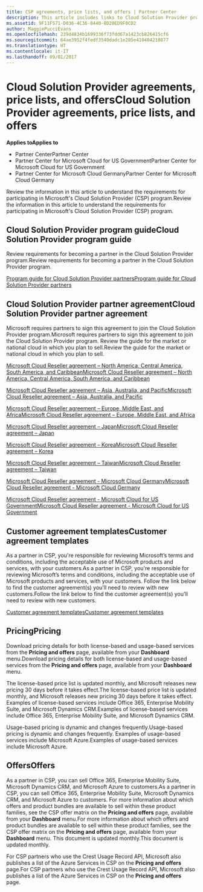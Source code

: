 ```yaml
---
title: CSP agreements, price lists, and offers | Partner Center
description: This article includes links to Cloud Solution Provider program guides, partner agreements, customer agreements, price lists, and offers.
ms.assetid: 9F11F571-D036-4C36-8440-8D20ED9F0CD2
author: MaggiePucciEvans
ms.openlocfilehash: 239d4834b1699336f73fdd67a1423cb826415cf6
ms.sourcegitcommit: 64ae3952f4fedf3540dadc1e285e410404218877
ms.translationtype: HT
ms.contentlocale: it-IT
ms.lasthandoff: 09/01/2017
---
```

# <a name="cloud-solution-provider-agreements-price-lists-and-offers"></a><span data-ttu-id="2d2c8-103">Cloud Solution Provider agreements, price lists, and offers</span><span class="sxs-lookup"><span data-stu-id="2d2c8-103">Cloud Solution Provider agreements, price lists, and offers</span></span>

**<span data-ttu-id="2d2c8-104">Applies to</span><span class="sxs-lookup"><span data-stu-id="2d2c8-104">Applies to</span></span>**

-  <span data-ttu-id="2d2c8-105">Partner Center</span><span class="sxs-lookup"><span data-stu-id="2d2c8-105">Partner Center</span></span>
-  <span data-ttu-id="2d2c8-106">Partner Center for Microsoft Cloud for US Government</span><span class="sxs-lookup"><span data-stu-id="2d2c8-106">Partner Center for Microsoft Cloud for US Government</span></span>
-  <span data-ttu-id="2d2c8-107">Partner Center for Microsoft Cloud Germany</span><span class="sxs-lookup"><span data-stu-id="2d2c8-107">Partner Center for Microsoft Cloud Germany</span></span>


<span data-ttu-id="2d2c8-108">Review the information in this article to understand the requirements for participating in Microsoft's Cloud Solution Provider (CSP) program.</span><span class="sxs-lookup"><span data-stu-id="2d2c8-108">Review the information in this article to understand the requirements for participating in Microsoft's Cloud Solution Provider (CSP) program.</span></span> 

## <span data-ttu-id="2d2c8-109"><a href="" id="programguide"></a>Cloud Solution Provider program guide</span><span class="sxs-lookup"><span data-stu-id="2d2c8-109"><a href="" id="programguide"></a>Cloud Solution Provider program guide</span></span>


<span data-ttu-id="2d2c8-110">Review requirements for becoming a partner in the Cloud Solution Provider program.</span><span class="sxs-lookup"><span data-stu-id="2d2c8-110">Review requirements for becoming a partner in the Cloud Solution Provider program.</span></span>

[<span data-ttu-id="2d2c8-111">Program guide for Cloud Solution Provider partners</span><span class="sxs-lookup"><span data-stu-id="2d2c8-111">Program guide for Cloud Solution Provider partners</span></span>](http://go.microsoft.com/fwlink/p/?LinkId=617100)

## <span data-ttu-id="2d2c8-112"><a href="" id="partneragreement"></a>Cloud Solution Provider partner agreement</span><span class="sxs-lookup"><span data-stu-id="2d2c8-112"><a href="" id="partneragreement"></a>Cloud Solution Provider partner agreement</span></span>


<span data-ttu-id="2d2c8-113">Microsoft requires partners to sign this agreement to join the Cloud Solution Provider program.</span><span class="sxs-lookup"><span data-stu-id="2d2c8-113">Microsoft requires partners to sign this agreement to join the Cloud Solution Provider program.</span></span> <span data-ttu-id="2d2c8-114">Review the guide for the market or national cloud in which you plan to sell.</span><span class="sxs-lookup"><span data-stu-id="2d2c8-114">Review the guide for the market or national cloud in which you plan to sell.</span></span>

[<span data-ttu-id="2d2c8-115">Microsoft Cloud Reseller agreement – North America, Central America, South America, and Caribbean</span><span class="sxs-lookup"><span data-stu-id="2d2c8-115">Microsoft Cloud Reseller agreement – North America, Central America, South America, and Caribbean</span></span>](http://download.microsoft.com/download/2/C/8/2C8CAC17-FCE7-4F51-9556-4D77C7022DF5/MCRA2017_AOC_ENG_Sep20172_CR.pdf)

[<span data-ttu-id="2d2c8-116">Microsoft Cloud Reseller agreement – Asia, Australia, and Pacific</span><span class="sxs-lookup"><span data-stu-id="2d2c8-116">Microsoft Cloud Reseller agreement – Asia, Australia, and Pacific</span></span>](http://download.microsoft.com/download/2/C/8/2C8CAC17-FCE7-4F51-9556-4D77C7022DF5/MCRA2017_APOC_ENG_Sep20172_CR.pdf)

[<span data-ttu-id="2d2c8-117">Microsoft Cloud Reseller agreement – Europe, Middle East, and Africa</span><span class="sxs-lookup"><span data-stu-id="2d2c8-117">Microsoft Cloud Reseller agreement – Europe, Middle East, and Africa</span></span>](http://download.microsoft.com/download/2/C/8/2C8CAC17-FCE7-4F51-9556-4D77C7022DF5/MCRA2017_EOC_ENG_Sep20172_CR.pdf)

[<span data-ttu-id="2d2c8-118">Microsoft Cloud Reseller agreement – Japan</span><span class="sxs-lookup"><span data-stu-id="2d2c8-118">Microsoft Cloud Reseller agreement – Japan</span></span>](http://download.microsoft.com/download/2/C/8/2C8CAC17-FCE7-4F51-9556-4D77C7022DF5/MCRA2017_JPN_ENG_Sep20172_CR.pdf)

[<span data-ttu-id="2d2c8-119">Microsoft Cloud Reseller agreement – Korea</span><span class="sxs-lookup"><span data-stu-id="2d2c8-119">Microsoft Cloud Reseller agreement – Korea</span></span>](http://download.microsoft.com/download/2/C/8/2C8CAC17-FCE7-4F51-9556-4D77C7022DF5/MCRA2017_KOR_ENG_Sep20172_CR.pdf)

[<span data-ttu-id="2d2c8-120">Microsoft Cloud Reseller agreement – Taiwan</span><span class="sxs-lookup"><span data-stu-id="2d2c8-120">Microsoft Cloud Reseller agreement – Taiwan</span></span>](http://download.microsoft.com/download/2/C/8/2C8CAC17-FCE7-4F51-9556-4D77C7022DF5/MCRA2017_TAI_ENG_Sep20172_CR.pdf)

[<span data-ttu-id="2d2c8-121">Microsoft Cloud Reseller agreement - Microsoft Cloud Germany</span><span class="sxs-lookup"><span data-stu-id="2d2c8-121">Microsoft Cloud Reseller agreement - Microsoft Cloud Germany</span></span>](http://download.microsoft.com/download/2/C/8/2C8CAC17-FCE7-4F51-9556-4D77C7022DF5/MCRA2017_EOC_GER_ENG_Sep20172_CR_GermanCloud.pdf)

[<span data-ttu-id="2d2c8-122">Microsoft Cloud Reseller agreement - Microsoft Cloud for US Government</span><span class="sxs-lookup"><span data-stu-id="2d2c8-122">Microsoft Cloud Reseller agreement - Microsoft Cloud for US Government</span></span>](http://download.microsoft.com/download/2/C/8/2C8CAC17-FCE7-4F51-9556-4D77C7022DF5/MCRA2017_AOC_USGCC_ENG_Sep20172_CR.pdf)

## <span data-ttu-id="2d2c8-123"><a href="" id="customeragreementtemplate"></a>Customer agreement templates</span><span class="sxs-lookup"><span data-stu-id="2d2c8-123"><a href="" id="customeragreementtemplate"></a>Customer agreement templates</span></span>


<span data-ttu-id="2d2c8-124">As a partner in CSP, you're responsible for reviewing Microsoft’s terms and conditions, including the acceptable use of Microsoft products and services, with your customers.</span><span class="sxs-lookup"><span data-stu-id="2d2c8-124">As a partner in CSP, you're responsible for reviewing Microsoft’s terms and conditions, including the acceptable use of Microsoft products and services, with your customers.</span></span> <span data-ttu-id="2d2c8-125">Follow the link below to find the customer agreement(s) you'll need to review with new customers.</span><span class="sxs-lookup"><span data-stu-id="2d2c8-125">Follow the link below to find the customer agreement(s) you'll need to review with new customers.</span></span> 

[<span data-ttu-id="2d2c8-126">Customer agreement templates</span><span class="sxs-lookup"><span data-stu-id="2d2c8-126">Customer agreement templates</span></span>](agreements.md)

## <a name="pricing"></a><span data-ttu-id="2d2c8-127">Pricing</span><span class="sxs-lookup"><span data-stu-id="2d2c8-127">Pricing</span></span>


<span data-ttu-id="2d2c8-128">Download pricing details for both license-based and usage-based services from the **Pricing and offers** page, available from your **Dashboard** menu.</span><span class="sxs-lookup"><span data-stu-id="2d2c8-128">Download pricing details for both license-based and usage-based services from the **Pricing and offers** page, available from your **Dashboard** menu.</span></span> 

<span data-ttu-id="2d2c8-129">The license-based price list is updated monthly, and Microsoft releases new pricing 30 days before it takes effect.</span><span class="sxs-lookup"><span data-stu-id="2d2c8-129">The license-based price list is updated monthly, and Microsoft releases new pricing 30 days before it takes effect.</span></span> <span data-ttu-id="2d2c8-130">Examples of license-based services include Office 365, Enterprise Mobility Suite, and Microsoft Dynamics CRM.</span><span class="sxs-lookup"><span data-stu-id="2d2c8-130">Examples of license-based services include Office 365, Enterprise Mobility Suite, and Microsoft Dynamics CRM.</span></span> 

<span data-ttu-id="2d2c8-131">Usage-based pricing is dynamic and changes frequently.</span><span class="sxs-lookup"><span data-stu-id="2d2c8-131">Usage-based pricing is dynamic and changes frequently.</span></span> <span data-ttu-id="2d2c8-132">Examples of usage-based services include Microsoft Azure.</span><span class="sxs-lookup"><span data-stu-id="2d2c8-132">Examples of usage-based services include Microsoft Azure.</span></span>


## <a name="offers"></a><span data-ttu-id="2d2c8-133">Offers</span><span class="sxs-lookup"><span data-stu-id="2d2c8-133">Offers</span></span>


<span data-ttu-id="2d2c8-134">As a partner in CSP, you can sell Office 365, Enterprise Mobility Suite, Microsoft Dynamics CRM, and Microsoft Azure to customers.</span><span class="sxs-lookup"><span data-stu-id="2d2c8-134">As a partner in CSP, you can sell Office 365, Enterprise Mobility Suite, Microsoft Dynamics CRM, and Microsoft Azure to customers.</span></span> <span data-ttu-id="2d2c8-135">For more information about which offers and product bundles are available to sell within these product families, see the CSP offer matrix on the **Pricing and offers** page, available from your **Dashboard** menu.</span><span class="sxs-lookup"><span data-stu-id="2d2c8-135">For more information about which offers and product bundles are available to sell within these product families, see the CSP offer matrix on the **Pricing and offers** page, available from your **Dashboard** menu.</span></span> <span data-ttu-id="2d2c8-136">This document is updated monthly.</span><span class="sxs-lookup"><span data-stu-id="2d2c8-136">This document is updated monthly.</span></span>

<span data-ttu-id="2d2c8-137">For CSP partners who use the Crest Usage Record API, Microsoft also publishes a list of the Azure Services in CSP on the **Pricing and offers** page.</span><span class="sxs-lookup"><span data-stu-id="2d2c8-137">For CSP partners who use the Crest Usage Record API, Microsoft also publishes a list of the Azure Services in CSP on the **Pricing and offers** page.</span></span>


